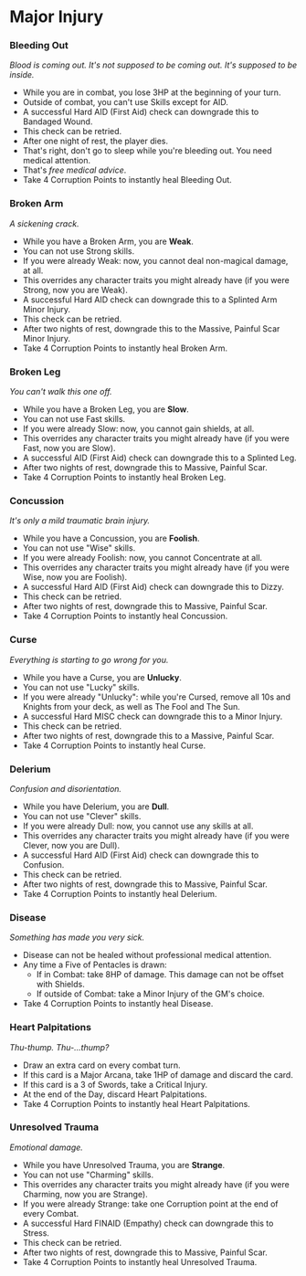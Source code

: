 # Major Injury

### Bleeding Out
_Blood is coming out. It's not supposed to be coming out. It's supposed to be inside._

* While you are in combat, you lose 3HP at the beginning of your turn.
* Outside of combat, you can't use Skills except for AID.
* A successful Hard AID (First Aid) check can downgrade this to Bandaged Wound.
* This check can be retried.
* After one night of rest, the player dies.
* That's right, don't go to sleep while you're bleeding out. You need medical attention.
* That's _free medical advice_.
* Take 4 Corruption Points to instantly heal Bleeding Out.

### Broken Arm
_A sickening crack._

* While you have a Broken Arm, you are **Weak**.
* You can not use Strong skills.
* If you were already Weak: now, you cannot deal non-magical damage, at all.
* This overrides any character traits you might already have (if you were Strong, now you are Weak).
* A successful Hard AID check can downgrade this to a Splinted Arm Minor Injury.
* This check can be retried.
* After two nights of rest, downgrade this to the Massive, Painful Scar Minor Injury.
* Take 4 Corruption Points to instantly heal Broken Arm.

### Broken Leg
_You can't walk this one off._

* While you have a Broken Leg, you are **Slow**.
* You can not use Fast skills.
* If you were already Slow: now, you cannot gain shields, at all.
* This overrides any character traits you might already have (if you were Fast, now you are Slow).
* A successful AID (First Aid) check can downgrade this to a Splinted Leg.
* After two nights of rest, downgrade this to Massive, Painful Scar.
* Take 4 Corruption Points to instantly heal Broken Leg.

### Concussion
_It's only a _mild_ traumatic brain injury._

* While you have a Concussion, you are **Foolish**.
* You can not use "Wise" skills.
* If you were already Foolish: now, you cannot Concentrate at all.
* This overrides any character traits you might already have (if you were Wise, now you are Foolish).
* A successful Hard AID (First Aid) check can downgrade this to Dizzy.
* This check can be retried.
* After two nights of rest, downgrade this to Massive, Painful Scar.
* Take 4 Corruption Points to instantly heal Concussion.

### Curse
_Everything is starting to go wrong for you._

* While you have a Curse, you are **Unlucky**.
* You can not use "Lucky" skills.
* If you were already "Unlucky": while you're Cursed, remove all 10s and Knights from your deck, as well as The Fool and The Sun.
* A successful Hard MISC check can downgrade this to a Minor Injury.
* This check can be retried.
* After two nights of rest, downgrade this to a Massive, Painful Scar.
* Take 4 Corruption Points to instantly heal Curse.

### Delerium
_Confusion and disorientation._

* While you have Delerium, you are **Dull**.
* You can not use "Clever" skills.
* If you were already Dull: now, you cannot use any skills at all.
* This overrides any character traits you might already have (if you were Clever, now you are Dull).
* A successful Hard AID (First Aid) check can downgrade this to Confusion.
* This check can be retried.
* After two nights of rest, downgrade this to Massive, Painful Scar.
* Take 4 Corruption Points to instantly heal Delerium.

### Disease
_Something has made you very sick._

* Disease can not be healed without professional medical attention.
* Any time a Five of Pentacles is drawn:
   * If in Combat: take 8HP of damage. This damage can not be offset with Shields.
   * If outside of Combat: take a Minor Injury of the GM's choice.
* Take 4 Corruption Points to instantly heal Disease.

### Heart Palpitations
_Thu-thump. Thu-...thump?_

* Draw an extra card on every combat turn.
* If this card is a Major Arcana, take 1HP of damage and discard the card.
* If this card is a 3 of Swords, take a Critical Injury.
* At the end of the Day, discard Heart Palpitations.
* Take 4 Corruption Points to instantly heal Heart Palpitations.

### Unresolved Trauma
_Emotional damage._

* While you have Unresolved Trauma, you are **Strange**.
* You can not use "Charming" skills.
* This overrides any character traits you might already have (if you were Charming, now you are Strange).
* If you were already Strange: take one Corruption point at the end of every Combat.
* A successful Hard FINAID (Empathy) check can downgrade this to Stress.
* This check can be retried.
* After two nights of rest, downgrade this to Massive, Painful Scar.
* Take 4 Corruption Points to instantly heal Unresolved Trauma.

